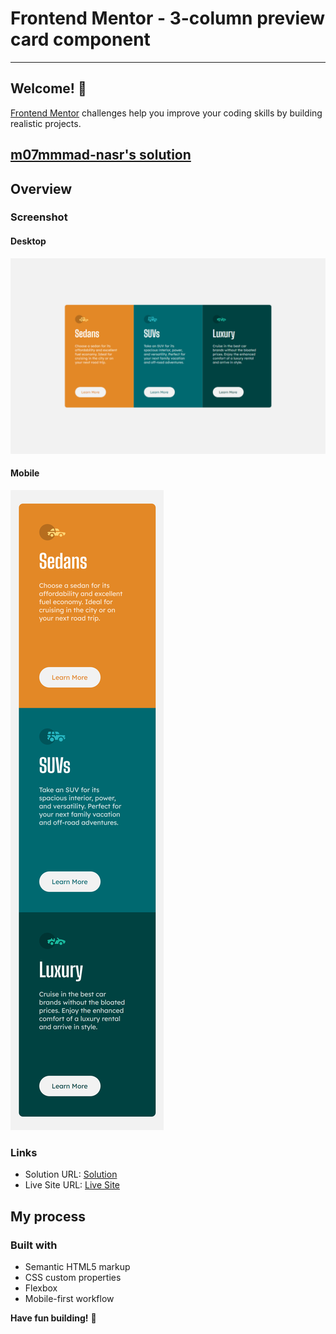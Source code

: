 # Frontend Mentor - 3-column preview card component

---

## Welcome! 👋

[Frontend Mentor](https://www.frontendmentor.io) challenges help you improve your coding skills by building realistic projects.

## [m07mmmad-nasr's solution](https://github.com/m07mmad-nasr/3-column-preview-card-challenge-08)

## Overview

### Screenshot

#### Desktop

![Desktop](<./127.0.0.1_5500_index.html (1).png>)

#### Mobile

![Mobile](<./127.0.0.1_5500_index.html(iPhone SE).png>)

### Links

- Solution URL: [Solution](https://github.com/m07mmad-nasr/3-column-preview-card-challenge-08)
- Live Site URL: [Live Site](https://3-column-preview-card-challenge-08.vercel.app)

## My process

### Built with

- Semantic HTML5 markup
- CSS custom properties
- Flexbox
- Mobile-first workflow

**Have fun building!** 🚀
